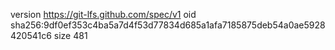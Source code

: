 version https://git-lfs.github.com/spec/v1
oid sha256:9df0ef353c4ba5a7d4f53d77834d685a1afa7185875deb54a0ae5928420541c6
size 481
